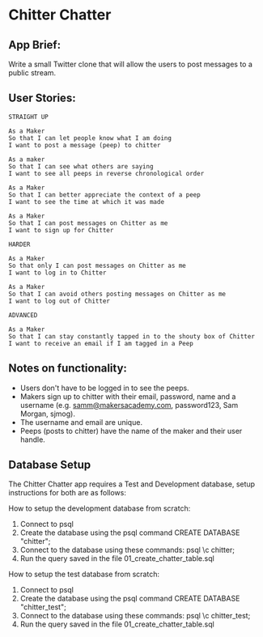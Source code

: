 Chitter Chatter
=================

App Brief:
-------

Write a small Twitter clone that will allow the users to post messages to a public stream.

User Stories:
-------

```
STRAIGHT UP

As a Maker
So that I can let people know what I am doing  
I want to post a message (peep) to chitter

As a maker
So that I can see what others are saying  
I want to see all peeps in reverse chronological order

As a Maker
So that I can better appreciate the context of a peep
I want to see the time at which it was made

As a Maker
So that I can post messages on Chitter as me
I want to sign up for Chitter

HARDER

As a Maker
So that only I can post messages on Chitter as me
I want to log in to Chitter

As a Maker
So that I can avoid others posting messages on Chitter as me
I want to log out of Chitter

ADVANCED

As a Maker
So that I can stay constantly tapped in to the shouty box of Chitter
I want to receive an email if I am tagged in a Peep
```

Notes on functionality:
------

* Users don't have to be logged in to see the peeps.
* Makers sign up to chitter with their email, password, name and a username (e.g. samm@makersacademy.com, password123, Sam Morgan, sjmog).
* The username and email are unique.
* Peeps (posts to chitter) have the name of the maker and their user handle.

## Database Setup

The Chitter Chatter app requires a Test and Development database, setup instructions for both are as follows:

How to setup the development database from scratch:
1. Connect to psql
2. Create the database using the psql command CREATE DATABASE "chitter";
3. Connect to the database using these commands:
psql
\c chitter;
4. Run the query saved in the file 01_create_chatter_table.sql

How to setup the test database from scratch:
1. Connect to psql
2. Create the database using the psql command CREATE DATABASE "chitter_test";
3. Connect to the database using these commands:
psql
\c chitter_test;
4. Run the query saved in the file 01_create_chatter_table.sql
